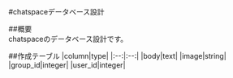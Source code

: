 #chatspaceデータベース設計  

##概要  
chatspaceのデータベース設計です。  

##作成テーブル
|column|type|
|:--:|:--:|
|body|text|
|image|string|
|group_id|integer|
|user_id|integer|